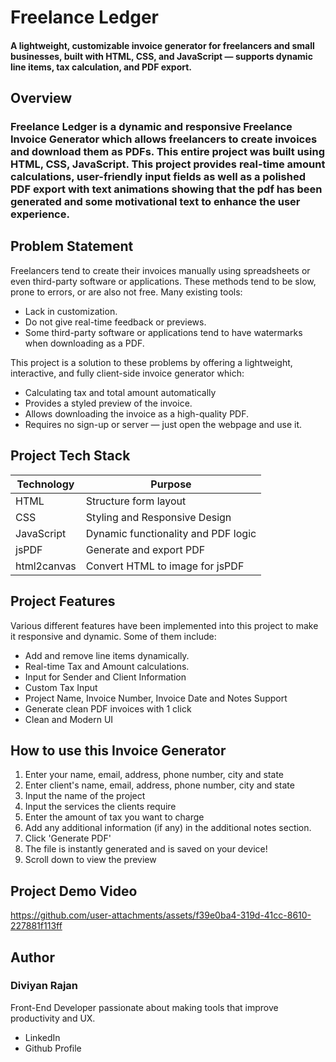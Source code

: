 # Freelance Ledger
#### A lightweight, customizable invoice generator for freelancers and small businesses, built with HTML, CSS, and JavaScript — supports dynamic line items, tax calculation, and PDF export.

## Overview
### Freelance Ledger is a dynamic and responsive Freelance Invoice Generator which allows freelancers to create invoices and download them as PDFs. This entire project was built using HTML, CSS, JavaScript. This project provides real-time amount calculations, user-friendly input fields as well as a polished PDF export with text animations showing that the pdf has been generated and some motivational text to enhance the user experience. 

## Problem Statement
Freelancers tend to create their invoices manually using spreadsheets or even third-party software or applications. These methods tend to be slow, prone to errors, or are also not free. Many existing tools:
* Lack in customization.
* Do not give real-time feedback or previews.
*	Some third-party software or applications tend to have watermarks when downloading as a PDF.

This project is a solution to these problems by offering a lightweight, interactive, and fully client-side invoice generator which:
*	Calculating tax and total amount automatically
*	Provides a styled preview of the invoice.
*	Allows downloading the invoice as a high-quality PDF.
*	Requires no sign-up or server — just open the webpage and use it.

## Project Tech Stack
| Technology  | Purpose |
| ------------- | ------------- |
| HTML  | Structure form layout  |
| CSS  | Styling and Responsive Design  |
| JavaScript  | Dynamic functionality and PDF logic |
| jsPDF  | Generate and export PDF  |
| html2canvas  | Convert HTML to image for jsPDF |


## Project Features
Various different features have been implemented into this project to make it responsive and dynamic. Some of them include:
* Add and remove line items dynamically.
* Real-time Tax and Amount calculations.
* Input for Sender and Client Information
* Custom Tax Input
* Project Name, Invoice Number, Invoice Date and Notes Support
* Generate clean PDF invoices with 1 click
* Clean and Modern UI

## How to use this Invoice Generator
1. Enter your name, email, address, phone number, city and state
2. Enter client's name, email, address, phone number, city and state
3. Input the name of the project
4. Input the services the clients require
5. Enter the amount of tax you want to charge
6. Add any additional information (if any) in the additional notes section.
7. Click 'Generate PDF'
8. The file is instantly generated and is saved on your device!
9. Scroll down to view the preview

## Project Demo Video
https://github.com/user-attachments/assets/f39e0ba4-319d-41cc-8610-227881f113ff

## Author
### Diviyan Rajan
Front-End Developer passionate about making tools that improve productivity and UX.
* LinkedIn
* Github Profile

